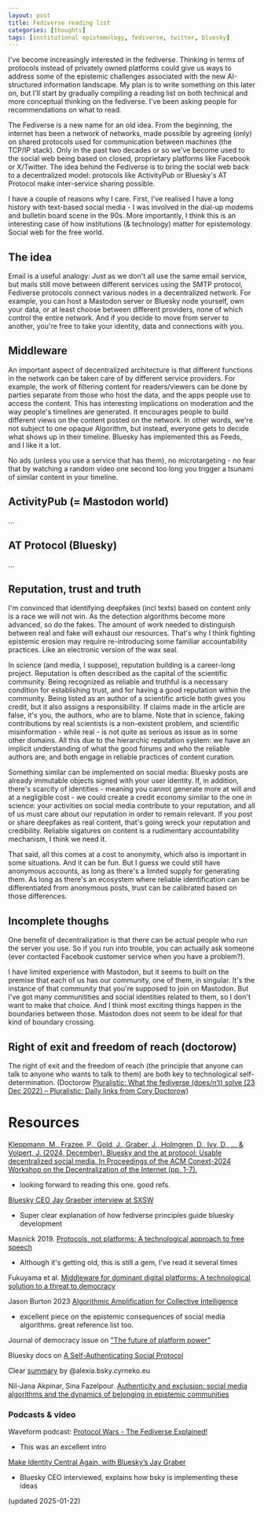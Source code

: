 ```yaml
---
layout: post
title: Fediverse reading list
categories: [thoughts]
tags: [institutional epistemology, fediverse, twitter, bluesky]
---
```


I've become increasingly interested in the fediverse. Thinking in terms of protocols instead of privately owned platforms could give us ways to address some of the epistemic challenges associated with the new AI-structured information landscape. My plan is to write something on this later on, but I'll start by gradually compiling a reading list on both technical and more conceptual thinking on the fediverse. I've been asking people for recommendations on what to read.

<!--more-->

The Fediverse is a new name for an old idea. From the beginning, the internet has been a network of networks, made possible by agreeing (only) on shared protocols used for communication between machines (the TCP/IP stack). Only in the past two decades or so we've become used to the social web being based on closed, proprietary platforms like Facebook or X/Twitter. The idea behind the Fediverse is to bring the social web back to a decentralized model: protocols like ActivityPub or Bluesky's AT Protocol make inter-service sharing possible.

I have a couple of reasons why I care. First, I've realised I have a long history with text-based social media - I was involved in the dial-up modems and bulletin board scene in the 90s. More importantly, I think this is an interesting case of how institutions (& technology) matter for epistemology. Social web for the free world.

## The idea

Email is a useful analogy: Just as we don't all use the same email service, but mails still move between different services using the SMTP protocol, Fediverse protocols connect various nodes in a decentralized network. For example, you can host a Mastodon server or Bluesky node yourself, own your data, or at least choose between different providers, none of which control the entire network. And if you decide to move from server to another, you're free to take your identity, data and connections with you. 

## Middleware

An important aspect of decentralized architecture is that different functions in the network can be taken care of by different service providers. For example, the work of filtering content for readers/viewers can be done by parties separate from those who host the data, and the apps people use to access the content. This has interesting implications on moderation and the way people's timelines are generated. It encourages people to build different views on the content posted on the network. In other words, we're not subject to one opaque Algorithm, but instead, everyone gets to decide what shows up in their timeline. Bluesky has implemented this as Feeds, and I like it a lot. 

No ads (unless you use a service that has them), no microtargeting - no fear that by watching a random video one second too long you trigger a tsunami of similar content in your timeline. 

## ActivityPub (= Mastodon world)

...

## AT Protocol (Bluesky)

...

## Reputation, trust and truth

I'm convinced that identifying deepfakes (incl texts) based on content only is a race we will not win. As the detection algorithms become more advanced, so do the fakes. The amount of work needed to distinguish between real and fake will exhaust our resources. That's why I think fighting epistemic erosion may require re-introducing some familiar accountability practices. Like an electronic version of the wax seal. 

In science (and media, I suppose), reputation building is a career-long project. Reputation is often described as the capital of the scientific community. Being recognized as reliable and truthful is a necessary condition for establishing trust, and for having a good reputation within the community. Being listed as an author of a scientific article both gives you credit, but it also assigns a responsibility. If claims made in the article are false, it's you, the authors, who are to blame. Note that in science, faking contributions by real scientists is a non-existent problem, and scientific misinformation - while real - is not quite as serious as issue as in some other domains. All this due to the hierarchic reputation system: we have an implicit understanding of what the good forums and who the reliable authors are, and both engage in reliable practices of content curation.

Something similar can be implemented on social media: Bluesky posts are already immutable objects signed with your user identity. If, in addition, there's scarcity of identities - meaning you cannot generate more at will and at a negligible cost - we could create a credit economy similar to the one in science: your activities on social media contribute to your reputation, and all of us must care about our reputation in order to remain relevant. If you post or share deepfakes as real content, that's going wreck your reputation and credibility. Reliable sigatures on content is a rudimentary accountability mechanism, I think we need it.

That said, all this comes at a cost to anonymity, which also is important in some situations. And it can be fun. But I guess we could still have anonymous accounts, as long as there's a limited supply for generating them. As long as there's an ecosystem where reliable identification can be differentiated from anonymous posts, trust can be calibrated based on those differences.


## Incomplete thoughs

One benefit of decentralization is that there can be actual people who run the server you use. So if you run into trouble, you can actually ask someone (ever contacted Facebook customer service when you have a problem?). 

I have limited experience with Mastodon, but it seems to built on the premise that each of us has our community, one of them, in singular. It's the instance of that community that you're supposed to join on Mastodon. But I've got many communitities and social identities related to them, so I don't want to make that choice. And I think most exciting things happen in the boundaries between those. Mastodon does not seem to be ideal for that kind of boundary crossing.


## Right of exit and freedom of reach (doctorow)

The right of exit and the freedom of reach (the principle that anyone can talk to anyone who wants to talk to them) are both key to technological self-determination. (Doctorow [Pluralistic: What the fediverse \(does/n’t\) solve \(23 Dec 2022\) – Pluralistic: Daily links from Cory Doctorow](https://pluralistic.net/2022/12/23/semipermeable-membranes/#free-as-in-puppies))


# Resources 

[Kleppmann, M., Frazee, P., Gold, J., Graber, J., Holmgren, D., Ivy, D., ... & Volpert, J. (2024, December). Bluesky and the at protocol: Usable decentralized social media. In Proceedings of the ACM Conext-2024 Workshop on the Decentralization of the Internet (pp. 1-7).](https://arxiv.org/abs/2402.03239)
* looking forward to reading this one. good refs.

[Bluesky CEO Jay Graeber interview at SXSW](https://www.youtube.com/watch?v=B7OwcXCE5Rg)
* Super clear explanation of how fediverse principles guide bluesky development

Masnick 2019. [Protocols, not platforms: A technological approach to free speech](https://knightcolumbia.org/content/protocols-not-platforms-a-technological-approach-to-free-speech)
* Although it's getting old, this is still a gem, I've read it several times

Fukuyama et al. [Middleware for dominant digital platforms: A technological solution to a threat to democracy](https://fsi-live.s3.us-west-1.amazonaws.com/s3fs-public/cpc-middleware_ff_v2.pdf)

Jason Burton 2023 [Algorithmic Amplification for Collective Intelligence](https://knightcolumbia.org/content/algorithmic-amplification-for-collective-intelligence)
* excellent piece on the epistemic consequences of social media algorithms. great reference list too.

Journal of democracy issue on ["The future of platform power"](https://www.journalofdemocracy.org/issue/july-2021/)

Bluesky docs on [A Self-Authenticating Social Protocol](https://bsky.social/about/blog/3-6-2022-a-self-authenticating-social-protocol)

Clear [summary](https://whtwnd.com/alexia.bsky.cyrneko.eu/3l727v7zlis2i) by @alexia.bsky.cyrneko.eu

Nil-Jana Akpinar, Sina Fazelpour. [Authenticity and exclusion: social media algorithms and the dynamics of belonging in epistemic communities](https://arxiv.org/abs/2407.08552)



### Podcasts & video

Waveform podcast: [Protocol Wars - The Fediverse Explained!](https://www.youtube.com/watch?v=-R9CWq5CBlk)
* This was an excellent intro

[Make Identity Central Again, with Bluesky’s Jay Graber](https://flipboard.video/w/ophhJTECuL7fcBNbUitV3q?start=34s)
* Bluesky CEO interviewed, explains how bsky is implementing these ideas


(updated 2025-01-22)